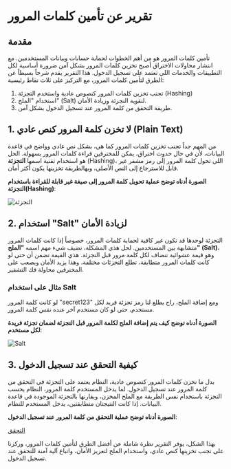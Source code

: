 # تقرير عن تأمين كلمات المرور

## مقدمة

تأمين كلمات المرور هو من أهم الخطوات لحماية حسابات وبيانات المستخدمين. مع انتشار محاولات الاختراق أصبح تخزين كلمات المرور بشكل آمن ضرورة أساسية لكل التطبيقات والخدمات اللي تعتمد على تسجيل الدخول. هذا التقرير يقدم شرحاً بسيطاً عن الطرق لتأمين كلمات المرور، مع التركيز على ثلاث نقاط رئيسية:
1. تجنب تخزين كلمات المرور كنصوص عادية واستخدم التجزئة (Hashing)
2. استخدام "الملح" (Salt) لتقوية التجزئة وزيادة الأمان.
3. طريقة التحقق من كلمة المرور عند تسجيل الدخول بشكل آمن.

## 1. لا تخزن كلمة المرور كنص عادي (Plain Text)

من المهم جداً تجنب تخزين كلمات المرور كما هي، بشكل نص عادي وواضح في قاعدة البيانات، لأن في حال حدوث اختراق، يمكن للمخترقين قراءة كلمات المرور بسهولة. الحل هو استخدام تقنية اسمها **التجزئة** (Hashing)، اللي تحول كلمة المرور إلى رمز مشفر غير قابل للاسترجاع إلى النص الأصلي، وبهالطريقة تخزينها يكون أكثر أمان.

**الصورة أدناه توضح عملية تحويل كلمة المرور إلى صيغة غير قابلة للقراءة باستخدام التجزئة(Hashing)**:

![التجزئة](https://i.ibb.co/VjW7DrR/1.png)

## 2. استخدام "Salt" لزيادة الأمان

التجزئة لوحدها قد تكون غير كافية لحماية كلمات المرور، خصوصاً إذا كانت كلمات المرور متشابهة بين المستخدمين. لحل هذي المشكلة، نضيف شيء مهم اسمه **"الملح" (Salt)**، وهو قيمة عشوائية تنضاف لكل كلمة مرور قبل التجزئة. هذي القيمة تضمن أن حتى لو كانت كلمات المرور متطابقة، تطلع التجزئات مختلفة، وهذا يزيد الأمان ويصعب على المخترقين محاولة فك التشفير.

### مثال على استخدام Salt

لو كانت كلمة المرور "secret123" ومع إضافة الملح، راح يطلع لنا رمز تجزئة فريد لكل مستخدم، حتى لو كان مستخدم آخر عنده نفس كلمة المرور.

**الصورة أدناه توضح كيف يتم إضافة الملح لكلمة المرور قبل التجزئة لضمان تجزئة فريدة لكل مستخدم**:

![Salt](https://i.ibb.co/M1pfQRL/2.png)

## 3. كيفية التحقق عند تسجيل الدخول

بدل ما نخزن كلمات المرور كنصوص عادية، النظام يعتمد على التجزئة في التحقق من كلمة المرور عند تسجيل الدخول. لما يدخل المستخدم كلمة المرور، النظام يحسب التجزئة باستخدام نفس الطريقة مع الملح المخزن، ويقارنها بالتجزئة الموجودة في قاعدة البيانات. إذا كانت النتيجتان متطابقتين، يدخل المستخدم للنظام.

**الصورة أدناه توضح عملية التحقق من كلمة المرور عند تسجيل الدخول**:


[التحقق](https://i.ibb.co/z6r6VZj/image.png)


بهذا الشكل، يوفر التقرير نظرة شاملة عن أفضل الطرق لتأمين كلمات المرور، وركزنا على تجنب تخزينها كنص عادي، واستخدام الملح لتعزيز الأمان، واتباع آلية آمنة للتحقق عند تسجيل الدخول.
